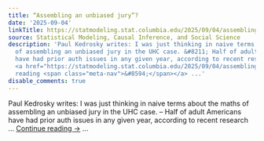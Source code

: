 ```yaml
---
title: “Assembling an unbiased jury”?
date: '2025-09-04'
linkTitle: https://statmodeling.stat.columbia.edu/2025/09/04/assembling-an-unbiased-jury/
source: Statistical Modeling, Causal Inference, and Social Science
description: 'Paul Kedrosky writes: I was just thinking in naive terms about the maths
  of assembling an unbiased jury in the UHC case. &#8211; Half of adult Americans
  have had prior auth issues in any given year, according to recent research &#8230;
  <a href="https://statmodeling.stat.columbia.edu/2025/09/04/assembling-an-unbiased-jury/">Continue
  reading <span class="meta-nav">&#8594;</span></a> ...'
disable_comments: true
---
```

Paul Kedrosky writes: I was just thinking in naive terms about the maths of assembling an unbiased jury in the UHC case. &#8211; Half of adult Americans have had prior auth issues in any given year, according to recent research &#8230; <a href="https://statmodeling.stat.columbia.edu/2025/09/04/assembling-an-unbiased-jury/">Continue reading <span class="meta-nav">&#8594;</span></a> ...